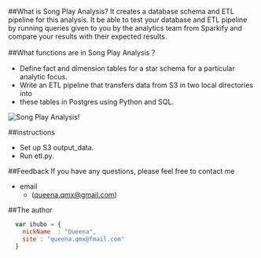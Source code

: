 ##What is Song Play Analysis?
It creates a database schema and ETL pipeline for this analysis. 
It be able to test your database and ETL pipeline by running queries 
given to you by the analytics team from Sparkify and compare your results 
with their expected results.

##What functions are in Song Play Analysis？

*  Define fact and dimension tables for a star schema for a particular analytic focus.
*  Write an ETL pipeline that transfers data from S3 in two local directories into 
*  these tables in Postgres using Python and SQL.

![Song Play Analysis!](/Users/tiffa/Desktop/U/songplay.png "")

##instructions

*  Set up S3 output_data.
*  Run etl.py.

##Feedback
If you have any questions, please feel free to contact me
* email
    * (queena.qmx@gmail.com)

##The author

```javascript
  var ihubo = {
    nickName  : "Queena",
    site : "queena.qmx@fmail.com"
  }
```